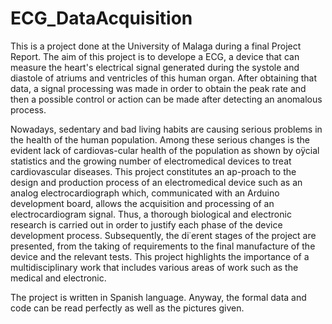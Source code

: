 # ECG_DataAcquisition
This is a project done at the University of Malaga during a final Project Report. The aim of this project is to develope a ECG, a device that can measure the heart's electrical signal generated during the systole and diastole of atriums and ventricles of this human organ. After obtaining that data, a signal processing was made in order to obtain the peak rate and then a possible control or action can be made after detecting an anomalous process.

Nowadays, sedentary and bad living habits are causing serious problems in the health of the human population. Among these serious changes is the evident lack of cardiovas-cular health of the population as shown by oÿcial statistics and the growing number of electromedical devices to treat cardiovascular diseases. This project constitutes an ap-proach to the design and production process of an electromedical device such as an analog electrocardiograph which, communicated with an Arduino development board, allows the acquisition and processing of an electrocardiogram signal. Thus, a thorough biological and electronic research is carried out in order to justify each phase of the device development process. Subsequently, the di˙erent stages of the project are presented, from the taking of requirements to the final manufacture of the device and the relevant tests. This project highlights the importance of a multidisciplinary work that includes various areas of work such as the medical and electronic.

The project is written in Spanish language. Anyway, the formal data and code can be read perfectly as well as the pictures given.















